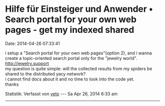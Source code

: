 Hilfe für Einsteiger und Anwender • Search portal for your own web pages - get my indexed shared
================================================================================================

Date: 2014-04-26 07:33:41

i setup a \"Search portal for your own web pages\"(option 2), and i
wanna create a topic-oriented search portal only for the \"jewelry
world\".\
<http://jewelry.support>\
my question is quite simple: will the collected results from my spiders
be shared to the distributed yacy network?\
i cannot find docs about it and no time to look into the code yet.\
thanks

Statistik: Verfasst von
[veto](http://forum.yacy-websuche.de/memberlist.php?mode=viewprofile&u=8911)
--- Sa Apr 26, 2014 6:33 am

------------------------------------------------------------------------
